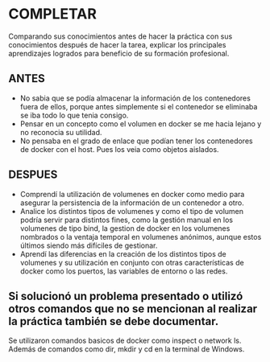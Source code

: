 # COMPLETAR  
Comparando sus conocimientos antes de hacer la práctica con sus conocimientos después de hacer la tarea, explicar los principales aprendizajes logrados para beneficio de su formación profesional.  
## ANTES
- No sabia que se podía almacenar la información de los contenedores fuera de ellos, porque antes simplemente si 
el contenedor se eliminaba se iba todo lo que tenia consigo.
- Pensar en un concepto como el volumen en docker se me hacia lejano y no reconocia su utilidad.
- No pensaba en el grado de enlace que podían tener los contenedores de docker con el host. Pues
los veia como objetos aislados.

## DESPUES
- Comprendí la utilización de volumenes en docker como medio para asegurar la persistencia de la información de
  un contenedor a otro.
- Analice los distintos tipos de volumenes y como el tipo de volumen podría servir para distintos fines, como
  la gestión manual en los volumenes de tipo bind, la gestion de docker en los volumenes nombrados o la
  ventaja temporal en volumenes anónimos, aunque estos últimos siendo más difíciles de gestionar.
- Aprendí las diferencias en la creación de los distintos tipos de volumenes y su utilización en conjunto
  con otras características de docker como los puertos, las variables de entorno o las redes.

## Si solucionó un problema presentado o utilizó otros comandos que no se mencionan al realizar la práctica también se debe documentar.
Se utilizaron comandos basicos de docker como inspect o network ls. Además de comandos como dir, mkdir y cd en la terminal de Windows.
